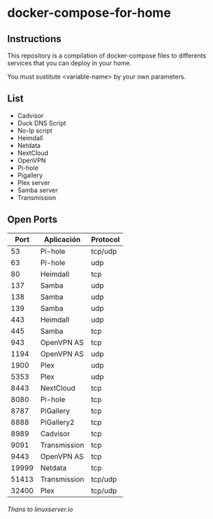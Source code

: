 # docker-compose-for-home

## Instructions

This repository is a compilation of docker-compose files to differents services that you can deploy in your home.

You must sustitute \<variable-name> by your own parameters.

## List

* Cadvisor
* Duck DNS Script
* No-Ip script
* Heimdall
* Netdata
* NextCloud
* OpenVPN
* Pi-hole
* Pigallery
* Plex server
* Samba server
* Transmission

## Open Ports

| Port  | Aplicación   | Protocol |
|-------|--------------|----------|
| 53    | Pi-hole      | tcp/udp  |
| 63    | Pi-hole      | udp      |
| 80    | Heimdall     | tcp      |
| 137   | Samba        | udp      |
| 138   | Samba        | udp      |
| 139   | Samba        | udp      |
| 443   | Heimdall     | udp      |
| 445   | Samba        | tcp      |
| 943   | OpenVPN AS   | tcp      |
| 1194  | OpenVPN AS   | udp      |
| 1900  | Plex         | udp      |
| 5353  | Plex         | udp      |
| 8443  | NextCloud    | tcp      |
| 8080  | Pi-hole      | tcp      |
| 8787  | PiGallery    | tcp      |
| 8888  | PiGallery2   | tcp      |
| 8989  | Cadvisor     | tcp      |
| 9091  | Transmission | tcp      |
| 9443  | OpenVPN AS   | tcp      |
| 19999 | Netdata      | tcp      |
| 51413 | Transmission | tcp/udp  |
| 32400 | Plex         | tcp/udp  |

###### Thans to linuxserver.io